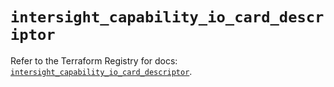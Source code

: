 # `intersight_capability_io_card_descriptor`

Refer to the Terraform Registry for docs: [`intersight_capability_io_card_descriptor`](https://registry.terraform.io/providers/ciscodevnet/intersight/1.0.71/docs/resources/capability_io_card_descriptor).
